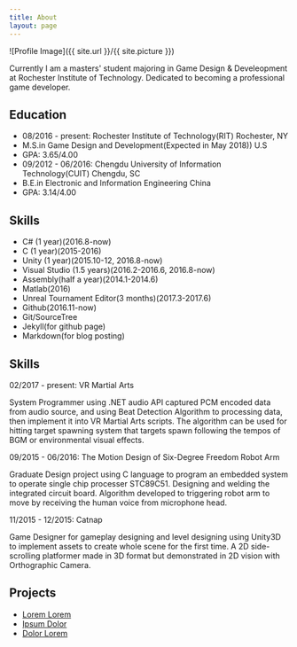 ```yaml
---
title: About
layout: page
---
```

![Profile Image]({{ site.url }}/{{ site.picture }})

<p>Currently I am a masters' student majoring in Game Design & Develeopment at Rochester Institute of Technology. Dedicated to becoming a professional game developer. </p>

<h2>Education</h2>
<ul class="education-list">
	<li>08/2016 - present: Rochester Institute of Technology(RIT)                    Rochester, NY</li>
	<li>                  M.S.in Game Design and Development(Expected in May 2018))  U.S          </li>
	<li>                  GPA: 3.65/4.00          </li>
	<li>09/2012 - 06/2016: Chengdu University of Information Technology(CUIT)        Chengdu,  SC</li>
	<li>                  B.E.in Electronic and Information Engineering              China          </li>
	<li>                  GPA: 3.14/4.00          </li>
</ul>

<h2>Skills</h2>

<ul class="skill-list">
	<li>C# (1 year)(2016.8-now)</li>
	<li>C (1 year)(2015-2016)</li>
	<li>Unity (1 year)(2015.10-12, 2016.8-now)</li>
	<li>Visual Studio (1.5 years)(2016.2-2016.6, 2016.8-now)</li>
	<li>Assembly(half a year)(2014.1-2014.6)</li>
	<li>Matlab(2016)</li>
	<li>Unreal Tournament Editor(3 months)(2017.3-2017.6)</li>
	<li>Github(2016.11-now)</li>
	<li>Git/SourceTree</li>
	<li>Jekyll(for github page)</li>
	<li>Markdown(for blog posting)</li>		
	
</ul>
<h2>Skills</h2>

<p>02/2017 - present:	VR Martial Arts </p>
<p>System Programmer using .NET audio API captured PCM encoded data from audio source, and using Beat Detection Algorithm to processing data, then implement it into VR Martial Arts scripts. The algorithm can be used for hitting target spawning system that targets spawn following the tempos of BGM or environmental visual effects. </p>
<p>09/2015 - 06/2016:	The Motion Design of Six-Degree Freedom Robot Arm </p>
<p>Graduate Design project using C language to program an embedded system to operate single chip processer STC89C51. Designing and welding the integrated circuit board. Algorithm developed to triggering robot arm to move by receiving the human voice from microphone head. </p>
<p>11/2015 - 12/2015:	Catnap </p>
<p>Game Designer for gameplay designing and level designing using Unity3D to implement assets to create whole scene for the first time. A 2D side-scrolling platformer made in 3D format but demonstrated in 2D vision with Orthographic Camera. </p>
	
</ul>


<h2>Projects</h2>

<ul>
	<li><a href="https://github.com/">Lorem Lorem</a></li>
	<li><a href="https://github.com/">Ipsum Dolor</a></li>
	<li><a href="https://github.com/">Dolor Lorem</a></li>
</ul>
